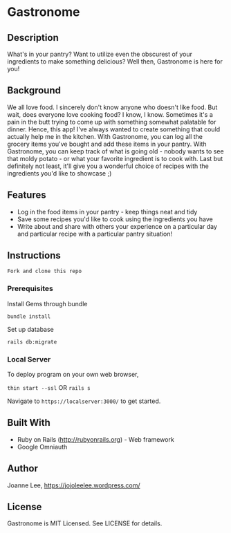 # Gastronome

## Description

What's in your pantry? Want to utilize even the obscurest of your ingredients to make something delicious? Well then, Gastronome is here for you!

## Background

We all love food. I sincerely don't know anyone who doesn't like food. But wait, does everyone love cooking food? I know, I know. Sometimes it's a pain in the butt trying to come up with something somewhat palatable for dinner. Hence, this app! I've always wanted to create something that could actually help me in the kitchen. With Gastronome, you can log all the grocery items you've bought and add these items in your pantry. With Gastronome, you can keep track of what is going old - nobody wants to see that moldy potato - or what your favorite ingredient is to cook with. Last but definitely not least, it'll give you a wonderful choice of recipes with the ingredients you'd like to showcase ;)

## Features

* Log in the food items in your pantry - keep things neat and tidy
* Save some recipes you'd like to cook using the ingredients you have
* Write about and share with others your experience on a particular day and particular recipe with a particular pantry situation!

## Instructions

```Fork and clone this repo```

### Prerequisites
Install Gems through bundle

```bundle install```

Set up database

```rails db:migrate```

### Local Server

To deploy program on your own web browser,

```thin start --ssl```
OR
```rails s```

Navigate to ```https://localserver:3000/``` to get started.


## Built With

* Ruby on Rails (http://rubyonrails.org) - Web framework
* Google Omniauth

## Author

Joanne Lee, https://jojoleelee.wordpress.com/

## License

Gastronome is MIT Licensed. See LICENSE for details.
